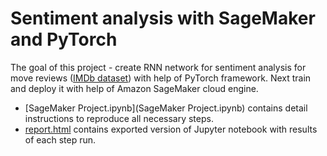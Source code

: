 # Sentiment analysis with SageMaker and PyTorch

The goal of this project - create RNN network for sentiment analysis for move reviews ([IMDb dataset](http://ai.stanford.edu/~amaas/data/sentiment/)) with help of PyTorch framework. Next train and deploy it with help of Amazon SageMaker cloud engine.

* [SageMaker Project.ipynb](SageMaker Project.ipynb) contains detail instructions to reproduce all necessary steps.
* [report.html](report.html) contains exported version of Jupyter notebook with results of each step run.
